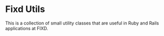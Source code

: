 # Fixd Utils

This is a collection of small utility classes that are useful in Ruby and Rails applications at FIXD. 

